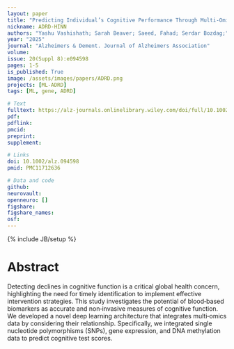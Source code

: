 ```yaml
---
layout: paper
title: "Predicting Individual’s Cognitive Performance Through Multi-Omics Blood Data Using Hierarchical Input Neural Network - HINN"
nickname: ADRD-HINN
authors: "Yashu Vashishath; Sarah Beaver; Saeed, Fahad; Serdar Bozdag;"
year: "2025"
journal: "Alzheimers & Dement. Journal of Alzheimers Association"
volume: 
issue: 20(Suppl 8):e094598
pages: 1-5
is_published: True
image: /assets/images/papers/ADRD.png
projects: [ML-ADRD]
tags: [ML, gene, ADRD]

# Text
fulltext: https://alz-journals.onlinelibrary.wiley.com/doi/full/10.1002/alz.094598
pdf:
pdflink:
pmcid:
preprint: 
supplement:

# Links
doi: 10.1002/alz.094598
pmid: PMC11712636

# Data and code
github: 
neurovault:
openneuro: []
figshare:
figshare_names:
osf:
---
```

{% include JB/setup %}

# Abstract

Detecting declines in cognitive function is a critical global health concern, highlighting the need for timely identification to implement effective intervention strategies. This study investigates the potential of blood‐based biomarkers as accurate and non‐invasive measures of cognitive function. We developed a novel deep learning architecture that integrates multi‐omics data by considering their relationship. Specifically, we integrated single nucleotide polymorphisms (SNPs), gene expression, and DNA methylation data to predict cognitive test scores.